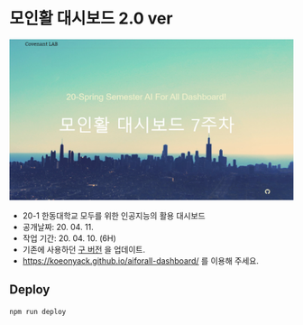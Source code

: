 # 모인활 대시보드 2.0 ver


![img](img/index.png)


- 20-1 한동대학교 모두를 위한 인공지능의 활용 대시보드
- 공개날짜: 20. 04. 11.
- 작업 기간: 20. 04. 10. (6H)
- 기존에 사용하던 [구 버전](https://koeonyack.github.io/) 을 업데이트. 
- https://koeonyack.github.io/aiforall-dashboard/ 를 이용해 주세요.


## Deploy

``` bash
npm run deploy
```

